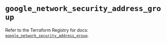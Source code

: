 # `google_network_security_address_group`

Refer to the Terraform Registry for docs: [`google_network_security_address_group`](https://registry.terraform.io/providers/hashicorp/google-beta/5.19.0/docs/resources/google_network_security_address_group).
